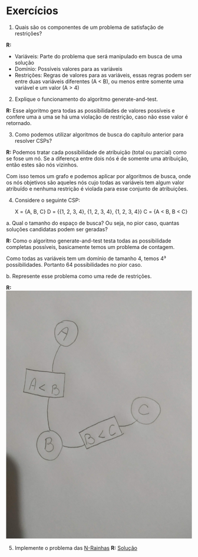 # Exercícios
1. Quais são os componentes de um problema de satisfação de restrições?

**R:**

* Variáveis: Parte do problema que será manipulado em busca de uma solução
* Domínio: Possíveis valores para as variáveis
* Restrições: Regras de valores para as variáveis, essas regras podem ser entre duas variáveis diferentes (A < B), ou menos entre somente uma variável e um valor (A > 4)

2. Explique o funcionamento do algoritmo generate-and-test.
   
**R:** Esse algoritmo gera todas as possibilidades de valores possíveis e confere uma a uma se há uma violação de restrição, caso não esse valor é retornado.

3. Como podemos utilizar algoritmos de busca do capítulo anterior para resolver CSPs?
   
**R:** Podemos tratar cada possibilidade de atribuição (total ou parcial) como se fose um nó. Se a diferença entre dois nós é de somente uma atribuição, então estes são nós vizinhos. 

Com isso temos um grafo e podemos aplicar por algoritmos de busca, onde os nós objetivos são aqueles nós cujo todas as variáveis tem algum valor atribuído e nenhuma restrição é violada para esse conjunto de atribuições.

4. Considere o seguinte CSP:
   
   X = {A, B, C}
   D = {{1, 2, 3, 4}, {1, 2, 3, 4}, {1, 2, 3, 4}}
   C = {A < B, B < C}

a. Qual o tamanho do espaço de busca? Ou seja, no pior caso, quantas soluções candidatas podem ser geradas?

**R:** Como o algoritmo generate-and-test testa todas as possibilidade completas possíveis, basicamente temos um problema de contagem. 

Como todas as variáveis tem um domínio de tamanho 4, temos 4³ possibilidades. Portanto 64 possibilidades no pior caso.

b. Represente esse problema como uma rede de restrições.

**R:**
![Árvore de Restrição](Arvore%20de%20Restricao.jpg)

5. Implemente o problema das [N-Rainhas](https://en.wikipedia.org/wiki/Eight_queens_puzzle)
**R:** [Solução](./../Implementacao/nQueensBackTracking.py)